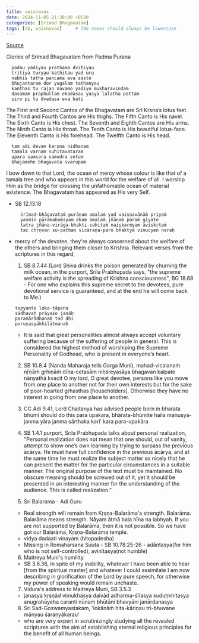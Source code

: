 ```yaml
---
title: vaisnavas
date: 2024-11-05 21:38:00 +0530
categories: [Srimad Bhagavatam]
tags: [sb, vaisnavas]     # TAG names should always be lowercase
---
```


[Source](https://www.youtube.com/watch?v=_O72Cd24KG4)

Glories of Srimad Bhagavatam from Padma Purana
```
  padau yadiyau prathama dvitiyau 
  tritiya turyau kathitau yad uru 
  nabhis tatha pancama eva sasto 
  bhujantaram dor yugalam tathanyau
  kanthas tu rajan navamo yadiyo mukharavindam
  dasamam praphullam ekadasau yasya lalatha pattam
  siro pi tu dvadasa eva bati
```
The First and Second Cantos of the Bhagavatam are Sri Krsna’s lotus feet. The Third and Fourth Cantos are His thighs. The Fifth Canto is His navel. The Sixth Canto is His chest. The Seventh and Eighth Cantos are His arms. The Ninth Canto is His throat. The Tenth Canto is His beautiful lotus-face. The Eleventh Canto is His forehead. The Twelfth Canto is His head.

```
  tam adi devam karuna nidhanam 
  tamala varnam suhitavataram 
  apara samsara samudra setum 
  bhajamehe bhagavata svarupam
```
  I bow down to that Lord, the ocean of mercy whose colour is like that of a tamala tree and who appears in this world for the welfare of all. I worship Him as the bridge for crossing the unfathomable ocean of material existence. The Bhagavatam has appeared as His very Self.

- SB 12.13.18
  ```
    śrīmad-bhāgavataṁ purāṇam amalaṁ yad vaiṣṇavānāṁ priyaṁ
    yasmin pāramahaṁsyam ekam amalaṁ jñānaṁ paraṁ gīyate
    tatra jñāna-virāga-bhakti-sahitaṁ naiṣkarmyam āviskṛtaṁ
    tac chṛṇvan su-paṭhan vicāraṇa-paro bhaktyā vimucyen naraḥ
  ```


- mercy of the devotee, they're always concerned about the welfare of the others and bringing them closer to Krishna. Relevant verses from the scriptures in this regard,
  1. SB 8.7.44 (Lord Shiva drinks the poison generated by churning the milk ocean, in the purport, Srila Prabhupada says, "the supreme welfare activity is the spreading of Krishna consciousness", BG 18.68 - For one who explains this supreme secret to the devotees, pure devotional service is guaranteed, and at the end he will come back to Me.)
   ```
   tapyante loka-tāpena
   sādhavaḥ prāyaśo janāḥ
   paramārādhanaṁ tad dhi
   puruṣasyākhilātmanaḥ
   ```
  - It is said that great personalities almost always accept voluntary suffering because of the suffering of people in general. This is considered the highest method of worshiping the Supreme Personality of Godhead, who is present in everyone’s heart.
  2.  SB 10.8.4 (Nanda Maharaja tells Garga Muni),
    mahad-vicalanaṁ nṝṇāṁ
    gṛhiṇāṁ dīna-cetasām
    niḥśreyasāya bhagavan
    kalpate nānyathā kvacit
  O my lord, O great devotee, persons like you move from one place to another not for their own interests but for the sake of poor-hearted gṛhasthas [householders]. Otherwise they have no interest in going from one place to another.
  3. CC Adi 9.41, Lord Chaitanya has advised people born in bharata bhumi should do this para upakara,
    bhārata-bhūmite haila manuṣya-janma yāra
    janma sārthaka kari’ kara para-upakāra
  4. SB 1.4.1 purport, Srila Prabhupada talks about personal realization, "Personal realization does not mean that one should, out of vanity, attempt to show one’s own learning by trying to surpass the previous ācārya. He must have full confidence in the previous ācārya, and at the same time he must realize the subject matter so nicely that he can present the matter for the particular circumstances in a suitable manner. The original purpose of the text must be maintained. No obscure meaning should be screwed out of it, yet it should be presented in an interesting manner for the understanding of the audience. This is called realization."

     
  5. Sri Balarama - Adi Guru
    - Real strength will remain from Kṛṣṇa-Balarāma's strength. Balarāma. Balarāma means strength. Nāyam ātmā bala hīna na labhyaḥ. If you are not supported by Balarāma, then it is not possible. So we have got our Balarāma, Kṛṣṇa-Balarāma temple.
    - vidya dadaati vinayam (hitopadesha)
    - Missing in Romaharsana Suuta - SB 10.78.25-26 - adāntasya(for him who is not self-controlled), avinītasya(not humble)
    
  6. Maitreya Muni's humility
    - SB 3.6.36, In spite of my inability, whatever I have been able to hear [from the spiritual master] and whatever I could assimilate I am now describing in glorification of the Lord by pure speech, for otherwise my power of speaking would remain unchaste.

  7. Vidura's address to Maitreya Muni, SB 3.5.3
    - janasya kṛṣṇād vimukhasya daivād
      adharma-śīlasya suduḥkhitasya
      anugrahāyeha caranti nūnaṁ
      bhūtāni bhavyāni janārdanasya

  8. Sri Sad-Goswamyastakam, 'lokānāḿ hita-kāriṇau tri-bhuvane mānyau śaraṇyākarau'
    - who are very expert in scrutinizingly studying all the revealed scriptures with the aim of establishing eternal religious principles for the benefit of all human beings.


